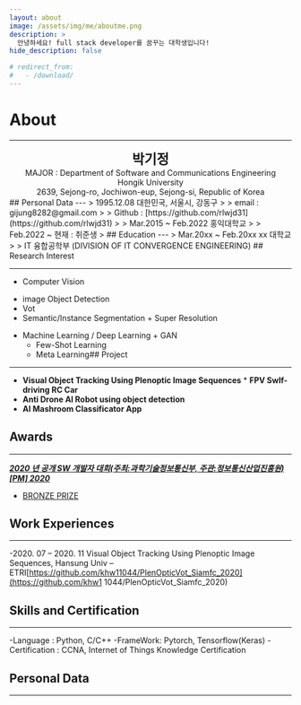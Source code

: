 ```yaml
---
layout: about
image: /assets/img/me/aboutme.png
description: >
  안녕하세요! full stack developer를 꿈꾸는 대학생입니다!
hide_description: false

# redirect_from:
#   - /download/
---
```

<!-- # About -->


# About
<!--author-->

***
<center>
<span style="font-size:170%;font-weight:bold"> 박기정
</span>
</center>
<center>MAJOR : Department of Software and Communications Engineering</center>
<center>Hongik University</center>
<center>2639, Sejong-ro, Jochiwon-eup, Sejong-si, Republic of Korea</center>
## Personal Data
---
> 1995.12.08 대한민국, 서울시, 강동구 
>
> email : gijung8282@gmail.com
>
> Github : [https://github.com/rlwjd31](https://github.com/rlwjd31)
>
> Mar.2015 ~ Feb.2022 홍익대학교
>
> Feb.2022 ~ 현재 : 취준생 
> ## Education
---
> Mar.20xx ~ Feb.20xx xx 대학교
>
> IT 융합공학부 (DIVISION OF IT CONVERGENCE ENGINEERING)
## Research Interest
 
---
* Computer Vision
+ image Object Detection
+ Vot
+ Semantic/Instance Segmentation + Super Resolution
* Machine Learning / Deep Learning + GAN
    + Few-Shot Learning
    + Meta Learning## Project
---
* **Visual Object Tracking Using Plenoptic Image Sequences** * **FPV Swlf-driving RC Car**
* **Anti Drone AI Robot using object detection**
* **AI Mashroom Classificator App**
## Awards
---
[***2020 년 공개 SW 개발자 대회(주최:과학기술정보통신부, 주관:정보통신산업진흥원)[PM] 2020***](https://www.youtube.com/watch?v=ah9MZQ0PjMI&t=60s)
- [BRONZE PRIZE](https://blog.naver.com/khw11044/222152408161)</a>
## Work Experiences
---
-2020. 07 – 2020. 11
Visual Object Tracking Using Plenoptic Image Sequences, Hansung Univ – ETRI[https://github.com/khw11044/PlenOpticVot_Siamfc_2020](https://github.com/khw1 1044/PlenOpticVot_Siamfc_2020)
## Skills and Certification
---
-Language : Python, C/C++
-FrameWork: Pytorch, Tensorflow(Keras)
-Certification : CCNA, Internet of Things Knowledge Certification




## Personal Data
---

